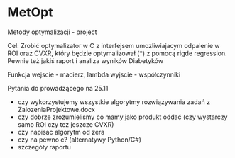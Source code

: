 # MetOpt
Metody optymalizacji - project

Cel: Zrobić optymalizator w C z interfejsem umozliwiajacym odpalenie w ROI oraz CVXR, który będzie optymalizował (*) z pomocą rigde regression. Pewnie też jakiś raport i analiza wyników Diabetyków

Funkcja
wejscie - macierz, lambda
wyjscie - współczynniki

Pytania do prowadzącego na 25.11

- czy wykorzystujemy wszystkie algorytmy rozwiązywania zadań z ZalozeniaProjektowe.docx
- czy dobrze zrozumielismy co mamy jako produkt oddać (czy wystarczy samo ROI czy tez jeszcze CVXR)
- czy napisac algorytm od zera
- czy na pewno c? (alternatywy Python/C#)
- szczegóły raportu
